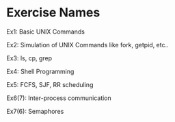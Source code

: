 # Exercise Names

Ex1: Basic UNIX Commands

Ex2: Simulation of UNIX Commands like fork, getpid, etc..

Ex3: ls, cp, grep

Ex4: Shell Programming

Ex5: FCFS, SJF, RR scheduling

Ex6(7): Inter-process communication

Ex7(6): Semaphores
